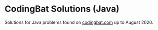 # CodingBat Solutions (Java)

Solutions for Java problems found on [codingbat.com](https://codingbat.com/java) up to August 2020.